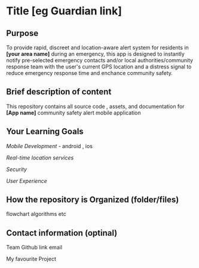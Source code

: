# Title [eg Guardian link]

## Purpose

To provide rapid, discreet and location-aware alert system for residents in **[your area name]** during an emergency, this app is designed to instantly notify pre-selected emergency contacts and/or local authorities/community response team with the user's current GPS location and a distress signal to reduce emergency response time and enchance community safety.

## Brief description of content

This repository contains all source code , assets, and documentation for __[App name]__ community safety alert mobile application 

## Your Learning Goals

*Mobile Development* - android , ios

*Real-time location services* 

_Security_

_User Experience_

## How the repository is Organized (folder/files)
flowchart 
algorithms
etc

## Contact information (optinal)
Team 
Github link 
email 

My favourite Project
